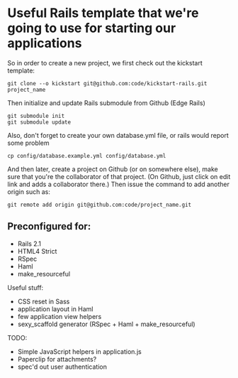 # Useful Rails template that we're going to use for starting our applications

So in order to create a new project, we first check out the kickstart template:

    git clone --o kickstart git@github.com:code/kickstart-rails.git project_name

Then initialize and update Rails submodule from Github (Edge Rails)

    git submodule init
    git submodule update
    
Also, don't forget to create your own database.yml file, or rails would report some problem

    cp config/database.example.yml config/database.yml

And then later, create a project on Github (or on somewhere else), make sure that you're the collaborator of that project. (On Github, just click on edit link and adds a collaborator there.) Then issue the command to add another origin such as:

    git remote add origin git@github.com:code/project_name.git
    
## Preconfigured for:

* Rails 2.1
* HTML4 Strict
* RSpec
* Haml
* make_resourceful

Useful stuff:

* CSS reset in Sass
* application layout in Haml
* few application view helpers
* sexy_scaffold generator (RSpec + Haml + make_resourceful)

TODO:

* Simple JavaScript helpers in application.js
* Paperclip for attachments?
* spec'd out user authentication
